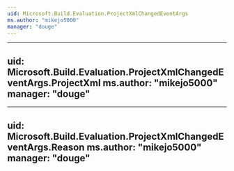 ```yaml
---
uid: Microsoft.Build.Evaluation.ProjectXmlChangedEventArgs
ms.author: "mikejo5000"
manager: "douge"
---
```


---
uid: Microsoft.Build.Evaluation.ProjectXmlChangedEventArgs.ProjectXml
ms.author: "mikejo5000"
manager: "douge"
---

---
uid: Microsoft.Build.Evaluation.ProjectXmlChangedEventArgs.Reason
ms.author: "mikejo5000"
manager: "douge"
---
